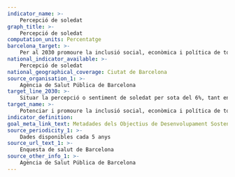 ```yaml
---
indicator_name: >-
    Percepció de soledat 
graph_title: >-
    Percepció de soledat
computation_units: Percentatge
barcelona_target: >-
    Per al 2030 promoure la inclusió social, econòmica i política de totes les persones 
national_indicator_available: >-
    Percepció de soledat 
national_geographical_coverage: Ciutat de Barcelona 
source_organisation_1: >-
    Agència de Salut Pública de Barcelona
target_line_2030: >-
    Situar la percepció o sentiment de soledat per sota del 6%, tant en la població adulta com en la població major de 64 anys
target_name: >-
    Potenciar i promoure la inclusió social, econòmica i política de totes les persones, independentment de l’edat, sexe, discapacitat, raça, ètnia, origen, religió, situació econòmica o altra condició
indicator_definition:
goal_meta_link_text: Metadades dels Objectius de Desenvolupament Sostenible de les Nacions Unides (pdf 894kB)
source_periodicity_1: >-
    Dades disponibles cada 5 anys
source_url_text_1: >-
    Enquesta de salut de Barcelona
source_other_info_1: >-
    Agència de Salut Pública de Barcelona
---
```


